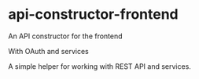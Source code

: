 # api-constructor-frontend

An API constructor for the frontend

With OAuth and services

A simple helper for working with REST API and services.
